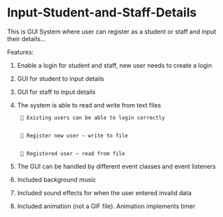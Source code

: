 # Input-Student-and-Staff-Details
This is GUI System where user can register as a student or staff and input their details...

Features:


1) Enable a login for student and staff, new user needs to create a login


2) GUI for student to input details


3) GUI for staff to input details


4) The system is able to read and write from text files


         Existing users can be able to login correctly


         Register new user – write to file


         Registered user – read from file
  
  
5) The GUI can be handled by different event classes and event listeners


6) Included background music


7) Included sound effects for when the user entered invalid data


8) Included animation (not a GIF file). Animation implements timer
